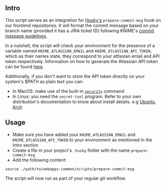## Intro

This script serves as an integration for [Husky's][husky] `prepare-commit-msg` hook on our frontend repositories. It will format the commit message based on your branch name (provided it has a JIRA ticket ID) following KNIME's [commit message guidelines][commit-guidelines].

In a nutshell, the script will check your environment for the presence of a variable named `KNIME_ATLASSIAN_EMAIL` and `KNIME_ATLASSIAN_API_TOKEN`, which as their names state, they correspond to your attlasian email and API token respectively. Information on how to generate the Atlassian API token can be found [here][atlassian-api-tokens].

Additionally, if you don't want to store the API token directly on your system's $PATH as plain text you can:
- In MacOS: make use of the built-in [`security`][macos-security] command
- In Linux: you need the `secret-tool` program. Refer to your own distribution's documentation to know about install details. e.g [Ubuntu](https://manpages.ubuntu.com/manpages/focal/man1/secret-tool.1.html), [Arch](https://man.archlinux.org/man/secret-tool.1.en)

## Usage

- Make sure you have added your `KNIME_ATLASSIAN_EMAIL` and `KNIME_ATLASSIAN_API_TOKEN` to your environment as mentioned in the Intro section
- Create a file in your project's `.husky` folder with the name `prepare-commit-msg`
- Add the following content:
```
source ./path/to/webapps-common/scripts/prepare-commit-msg
```
The script will now run as part of your regular git workflow


[husky]: https://typicode.github.io/husky/#/
[commit-guidelines]: https://knime-com.atlassian.net/wiki/spaces/SPECS/pages/400228362/Git+Workflow#%5BinlineExtension%5DCommitting
[atlassian-api-tokens]: https://id.atlassian.com/manage-profile/security/api-tokens
[macos-security]: https://ss64.com/osx/security.html